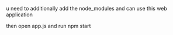 u need to additionally add the node_modules and can use this web application
 
 then open app.js and run npm start
 

